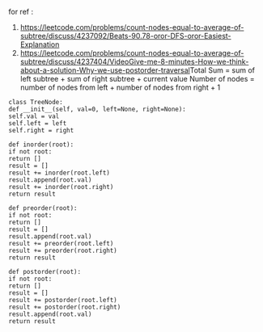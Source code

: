 for ref :
1. https://leetcode.com/problems/count-nodes-equal-to-average-of-subtree/discuss/4237092/Beats-90.78-oror-DFS-oror-Easiest-Explanation
2. https://leetcode.com/problems/count-nodes-equal-to-average-of-subtree/discuss/4237404/VideoGive-me-8-minutes-How-we-think-about-a-solution-Why-we-use-postorder-traversal
​
Total Sum = sum of left subtree + sum of right subtree + current value
Number of nodes = number of nodes from left + number of nodes from right + 1
​
```
class TreeNode:
def __init__(self, val=0, left=None, right=None):
self.val = val
self.left = left
self.right = right
​
def inorder(root):
if not root:
return []
result = []
result += inorder(root.left)
result.append(root.val)
result += inorder(root.right)
return result
​
def preorder(root):
if not root:
return []
result = []
result.append(root.val)
result += preorder(root.left)
result += preorder(root.right)
return result
​
def postorder(root):
if not root:
return []
result = []
result += postorder(root.left)
result += postorder(root.right)
result.append(root.val)
return result
```